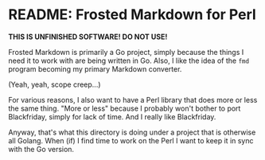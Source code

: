 # README: Frosted Markdown for Perl

**THIS IS UNFINISHED SOFTWARE! DO NOT USE!**

Frosted Markdown is primarily a Go project, simply because the things I need
it to work with are being written in Go. Also, I like the idea of the `fmd`
program becoming my primary Markdown converter.

(Yeah, yeah, scope creep...)

For various reasons, I also want to have a Perl library that does more or
less the same thing. "More or less" because I probably won't bother to port
Blackfriday, simply for lack of time. And I really like Blackfriday.

Anyway, that's what this directory is doing under a project that is otherwise
all Golang.  When (if) I find time to work on the Perl I want to keep it in
sync with the Go version.

